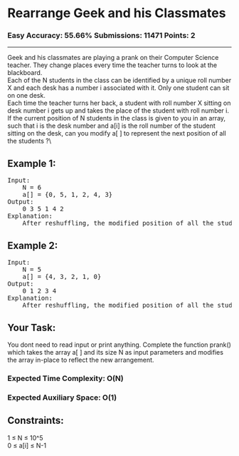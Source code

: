 # Rearrange Geek and his Classmates

### Easy Accuracy: 55.66% Submissions: 11471 Points: 2

---

Geek and his classmates are playing a prank on their Computer Science teacher. They change places every time the teacher turns to look at the blackboard.\
Each of the N students in the class can be identified by a unique roll number X and each desk has a number i associated with it. Only one student can sit on one desk.\
Each time the teacher turns her back, a student with roll number X sitting on desk number i gets up and takes the place of the student with roll number i.\
If the current position of N students in the class is given to you in an array, such that i is the desk number and a[i] is the roll number of the student sitting on the desk, can you modify a[ ] to represent the next position of all the students ?\

## Example 1:

<pre>
Input:
	N = 6
	a[] = {0, 5, 1, 2, 4, 3}
Output:
	0 3 5 1 4 2
Explanation:
	After reshuffling, the modified position of all the students would be {0, 3, 5, 1, 4, 2}.
</pre>

## Example 2:

<pre>
Input:
	N = 5
	a[] = {4, 3, 2, 1, 0}
Output:
	0 1 2 3 4 
Explanation:
	After reshuffling, the modified position of all the students would be {0, 1, 2, 3, 4}.
</pre>

## Your Task:

You dont need to read input or print anything. Complete the function prank() which takes the array a[ ] and its size N as input parameters and modifies the array in-place to reflect the new arrangement.

### Expected Time Complexity: O(N)

### Expected Auxiliary Space: O(1)

## Constraints:

1 ≤ N ≤ 10^5\
0 ≤ a[i] ≤ N-1
